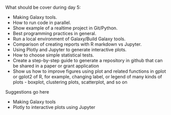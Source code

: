 What should be cover during day 5:

* Making Galaxy tools.
* How to run code in parallel.
* Show example of a realtime project in Git/Python.
* Best programming practices in general.
* Run a local environment of Galaxy/Build Galaxy tools.
* Comparison of creating reports with R markdown vs Jupyter.
* Using Plotly and Jupyter to generate interactive plots.
* How to choose simple statistical tests.
* Create a step-by-step guide to generate a repository in github that can be shared in a paper or grant application
* Show us how to improve figures using plot and related functions in gplot or gplot2 of R, for example, changing label, or legend of many kinds of plots - boxplot, clustering plots, scatterplot, and so on



Suggestions go here

* Making Galaxy tools
* Plotly to interactive plots using Jupyter
